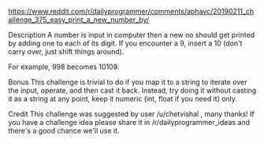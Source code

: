https://www.reddit.com/r/dailyprogrammer/comments/aphavc/20190211_challenge_375_easy_print_a_new_number_by/

Description
A number is input in computer then a new no should get printed by adding one to each of its digit. If you encounter a 9, insert a 10 (don't carry over, just shift things around).

For example, 998 becomes 10109.

Bonus
This challenge is trivial to do if you map it to a string to iterate over the input, operate, and then cast it back. Instead, try doing it without casting it as a string at any point, keep it numeric (int, float if you need it) only.

Credit
This challenge was suggested by user /u/chetvishal
, many thanks! If you have a challenge idea please share it in /r/dailyprogrammer_ideas and there's a good chance we'll use it.
